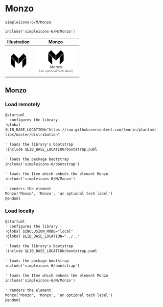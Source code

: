 # Monzo


```text
simpleicons-6/M/Monzo
```

```text
include('simpleicons-6/M/Monzo')
```



| Illustration | Monzo |
| :---: | :---: |
| ![illustration for Illustration](../../simpleicons-6/M/Monzo.png) | ![illustration for Monzo](../../simpleicons-6/M/Monzo.Local.png) |




## Monzo

### Load remotely
```plantuml
@startuml
' configures the library
!global $LIB_BASE_LOCATION="https://raw.githubusercontent.com/tmorin/plantuml-libs/master/distribution"

' loads the library's bootstrap
!include $LIB_BASE_LOCATION/bootstrap.puml

' loads the package bootstrap
include('simpleicons-6/bootstrap')

' loads the Item which embeds the element Monzo
include('simpleicons-6/M/Monzo')

' renders the element
Monzo('Monzo', 'Monzo', 'an optional tech label')
@enduml
```

### Load locally
```plantuml
@startuml
' configures the library
!global $INCLUSION_MODE="local"
!global $LIB_BASE_LOCATION="../.."

' loads the library's bootstrap
!include $LIB_BASE_LOCATION/bootstrap.puml

' loads the package bootstrap
include('simpleicons-6/bootstrap')

' loads the Item which embeds the element Monzo
include('simpleicons-6/M/Monzo')

' renders the element
Monzo('Monzo', 'Monzo', 'an optional tech label')
@enduml
```

